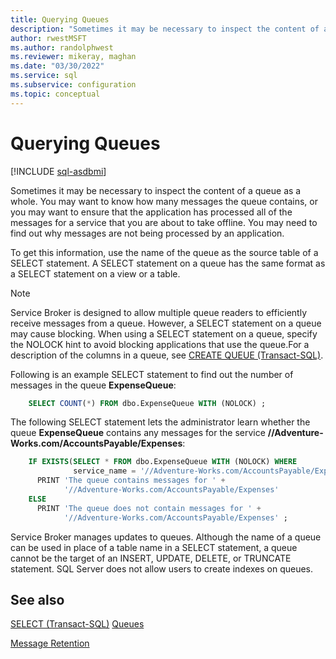 ```yaml
---
title: Querying Queues
description: "Sometimes it may be necessary to inspect the content of a queue as a whole."
author: rwestMSFT
ms.author: randolphwest
ms.reviewer: mikeray, maghan
ms.date: "03/30/2022"
ms.service: sql
ms.subservice: configuration
ms.topic: conceptual
---
```


# Querying Queues

[!INCLUDE [sql-asdbmi](../../includes/applies-to-version/sql-asdbmi.md)]

Sometimes it may be necessary to inspect the content of a queue as a whole. You may want to know how many messages the queue contains, or you may want to ensure that the application has processed all of the messages for a service that you are about to take offline. You may need to find out why messages are not being processed by an application.

To get this information, use the name of the queue as the source table of a SELECT statement. A SELECT statement on a queue has the same format as a SELECT statement on a view or a table.

> [!NOTE]
> Service Broker is designed to allow multiple queue readers to efficiently receive messages from a queue. However, a SELECT statement on a queue may cause blocking. When using a SELECT statement on a queue, specify the NOLOCK hint to avoid blocking applications that use the queue.For a description of the columns in a queue, see [CREATE QUEUE (Transact-SQL)](../../t-sql/statements/create-queue-transact-sql.md).

Following is an example SELECT statement to find out the number of messages in the queue **ExpenseQueue**:

```sql
    SELECT COUNT(*) FROM dbo.ExpenseQueue WITH (NOLOCK) ;
```

The following SELECT statement lets the administrator learn whether the queue **ExpenseQueue** contains any messages for the service **//Adventure-Works.com/AccountsPayable/Expenses**:

```sql
    IF EXISTS(SELECT * FROM dbo.ExpenseQueue WITH (NOLOCK) WHERE
              service_name = '//Adventure-Works.com/AccountsPayable/Expenses')
      PRINT 'The queue contains messages for ' +
            '//Adventure-Works.com/AccountsPayable/Expenses'
    ELSE
      PRINT 'The queue does not contain messages for ' +
            '//Adventure-Works.com/AccountsPayable/Expenses' ;
```

Service Broker manages updates to queues. Although the name of a queue can be used in place of a table name in a SELECT statement, a queue cannot be the target of an INSERT, UPDATE, DELETE, or TRUNCATE statement. SQL Server does not allow users to create indexes on queues.

## See also

[SELECT (Transact-SQL)](../../t-sql/queries/select-transact-sql.md)
[Queues](queues.md)

[Message Retention](message-retention.md)
